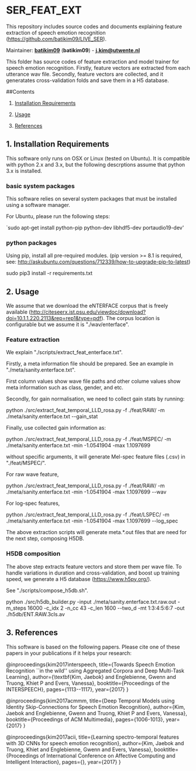 # SER_FEAT_EXT
This repository includes source codes and documents explaining feature extraction of speech emotion recognition (https://github.com/batikim09/LIVE_SER).

Maintainer: [**batikim09**](https://github.com/**github-user**/) (**batikim09**) - **j.kim@utwente.nl**

<a id="top"/>

This folder has source codes of feature extraction and model trainer for speech emotion recognition. Firstly, feature vectors are extracted from each utterance wav file. Secondly, feature vectors are collected, and it generatates cross-validation folds and save them in a H5 database.

##Contents
1. <a href="#1--installation-requirements">Installation Requirements</a>

2. <a href="#2--usage">Usage</a>

3. <a href="#3--references">References</a>

## 1. Installation Requirements <a id="1--installation-requirements"/>
This software only runs on OSX or Linux (tested on Ubuntu). It is compatible with python 2.x and 3.x, but the following descrptions assume that python 3.x is installed.

### basic system packages

This software relies on several system packages that must be installed using a software manager.

For Ubuntu, please run the following steps:

`sudo apt-get install python-pip python-dev libhdf5-dev portaudio19-dev'

### python packages
Using pip, install all pre-required modules.
(pip version >= 8.1 is required, see: http://askubuntu.com/questions/712339/how-to-upgrade-pip-to-latest)

sudo pip3 install -r requirements.txt

## 2. Usage <a id="2--usage"/>

We assume that we download the eNTERFACE corpus that is freely available (http://citeseerx.ist.psu.edu/viewdoc/download?doi=10.1.1.220.2113&rep=rep1&type=pdf). The corpus location is configurable but we assume it is "./wav/enterface".


### Feature extraction
We explain "./scripts/extract_feat_enterface.txt".

Firstly, a meta information file should be prepared. See an example in "./meta/sanity.enterface.txt".

First column values show wave file paths and other colume values show meta information such as class, gender, and etc.

Secondly, for gain normalisation, we need to collect gain stats by running:

python ./src/extract_feat_temporal_LLD_rosa.py -f ./feat/RAW/ -m ./meta/sanity.enterface.txt --gain_stat

Finally, use collected gain information as:

python ./src/extract_feat_temporal_LLD_rosa.py -f ./feat/MSPEC/ -m ./meta/sanity.enterface.txt -min -1.0541904 -max 1.1097699

without specific arguments, it will generate Mel-spec feature files (.csv) in "./feat/MSPEC/".

For raw wave feature,

python ./src/extract_feat_temporal_LLD_rosa.py -f ./feat/RAW/ -m ./meta/sanity.enterface.txt -min -1.0541904 -max 1.1097699 --wav

For log-spec features,

python ./src/extract_feat_temporal_LLD_rosa.py -f ./feat/LSPEC/ -m ./meta/sanity.enterface.txt -min -1.0541904 -max 1.1097699 --log_spec

The above extraction scripts will generate meta.*.out files that are need for the next step, composing H5DB.


### H5DB composition

The above step extracts feature vectors and store them per wave file. To handle variations in duration and cross-validation, and boost up training speed, we generate a H5 database (https://www.h5py.org/).

See "./scripts/compose_h5db.sh".

python ./src/h5db_builder.py -input ./meta/sanity.enterface.txt.raw.out -m_steps 16000 -c_idx 2 -n_cc 43 -c_len 1600 --two_d -mt 1:3:4:5:6:7 -out ./h5db/ENT.RAW.3cls.av


## 3. References <a id="3--references"/>

This software is based on the following papers. Please cite one of these papers in your publications if it helps your research:

@inproceedings{kim2017interspeech,
  title={Towards Speech Emotion Recognition ``in the wild'' using Aggregated Corpora and Deep Multi-Task Learning},
  author={\textbf{Kim, Jaebok} and Englebienne, Gwenn and Truong, Khiet P and Evers, Vanessa},
  booktitle={Proceedings of the INTERSPEECH},
  pages={1113--1117},
  year={2017}
}


@inproceedings{kim2017acmmm, title={Deep Temporal Models using Identity Skip-Connections for Speech Emotion Recognition}, author={Kim, Jaebok and Englebienne, Gwenn and Truong, Khiet P and Evers, Vanessa}, booktitle={Proceedings of ACM Multimedia}, pages={1006-1013}, year={2017} }

@inproceedings{kim2017acii, title={Learning spectro-temporal features with 3D CNNs for speech emotion recognition}, author={Kim, Jaebok and Truong, Khiet and Englebienne, Gwenn and Evers, Vanessa}, booktitle={Proceedings of International Conference on Affective Computing and Intelligent Interaction}, pages={}, year={2017} }

<a id="top"/> 

